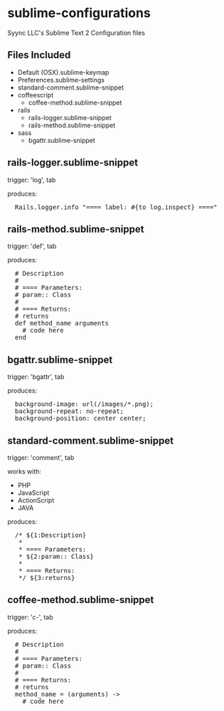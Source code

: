 sublime-configurations
======================

Syync LLC's Sublime Text 2 Configuration files

## Files Included

* Default (OSX).sublime-keymap
* Preferences.sublime-settings
* standard-comment.sublime-snippet
* coffeescript
  * coffee-method.sublime-snippet
* rails
  * rails-logger.sublime-snippet
  * rails-method.sublime-snippet
* sass
  * bgattr.sublime-snippet

## rails-logger.sublime-snippet
trigger: 'log', tab

produces:
<pre>
  Rails.logger.info "==== label: #{to_log.inspect} ===="
</pre>


## rails-method.sublime-snippet
trigger: 'def', tab

produces:
<pre>
  # Description
  #
  # ==== Parameters:
  # param:: Class
  #
  # ==== Returns:
  # returns
  def method_name arguments
    # code here
  end
</pre>


## bgattr.sublime-snippet
trigger: 'bgattr', tab

produces:
<pre>
  background-image: url(/images/*.png);
  background-repeat: no-repeat;
  background-position: center center;
</pre>

## standard-comment.sublime-snippet
trigger: 'comment', tab

works with:

* PHP
* JavaScript
* ActionScript
* JAVA

produces:
<pre>
  /* ${1:Description}
   *
   * ==== Parameters:
   * ${2:param:: Class}
   *
   * ==== Returns:
   */ ${3:returns}
</pre>

## coffee-method.sublime-snippet
trigger: 'c-', tab

produces:
<pre>
  # Description
  #
  # ==== Parameters:
  # param:: Class
  #
  # ==== Returns:
  # returns
  method_name = (arguments) ->
    # code here
</pre>